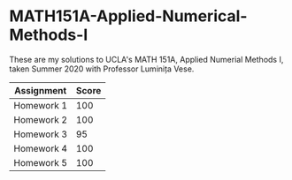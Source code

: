 # MATH151A-Applied-Numerical-Methods-I

These are my solutions to UCLA's MATH 151A, Applied Numerial Methods I, taken Summer 2020 with Professor Luminița Vese.

Assignment | Score
----       | ----
Homework 1 | 100
Homework 2 | 100
Homework 3 | 95
Homework 4 | 100
Homework 5 | 100

